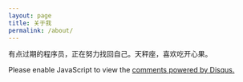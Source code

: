 ```yaml
---
layout: page
title: 关于我
permalink: /about/
---
```


有点过期的程序员，正在努力找回自己。天秤座，喜欢吃开心果。 

<a href="http://twitter.com/{{ site.twitter_username }}" class="am-icon-btn am-icon-twitter"></a>
<a href="http://facebook.com/{{ site.facebook_username }}" class="am-icon-btn am-icon-facebook"></a>
<a href="http://github.com/{{ site.github_username }}" class="am-icon-btn am-icon-github"></a>
<a href="http://weibo.com/{{ site.weibo_username }}" class="am-icon-btn am-icon-weibo"></a>

<div id="disqus_thread"></div>
<script type="text/javascript">
    /* * * CONFIGURATION VARIABLES: EDIT BEFORE PASTING INTO YOUR WEBPAGE * * */
    var disqus_shortname = 'yangzhiyong'; // required: replace example with your forum shortname

    /* * * DON'T EDIT BELOW THIS LINE * * */
    (function() {
        var dsq = document.createElement('script'); dsq.type = 'text/javascript'; dsq.async = true;
        dsq.src = '//' + disqus_shortname + '.disqus.com/embed.js';
        (document.getElementsByTagName('head')[0] || document.getElementsByTagName('body')[0]).appendChild(dsq);
    })();
</script>
<noscript>Please enable JavaScript to view the <a href="http://disqus.com/?ref_noscript">comments powered by Disqus.</a></noscript>

